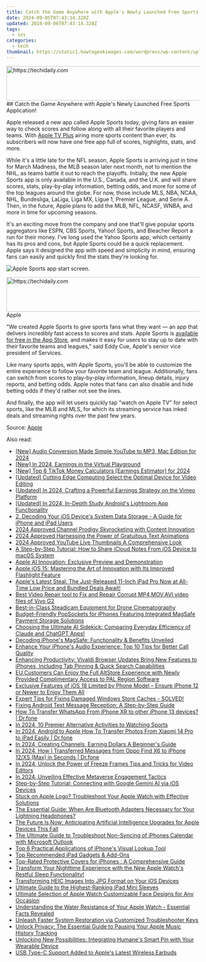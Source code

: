 ```yaml
---
title: Catch the Game Anywhere with Apple's Newly Launched Free Sports Application!
date: 2024-09-05T07:43:14.328Z
updated: 2024-09-06T07:43:14.328Z
tags:
  - ios
categories:
  - tech
thumbnail: https://static1.howtogeekimages.com/wordpress/wp-content/uploads/2024/02/apple-sports.jpg
---
```


<!-- affiliate ads begin -->
<a href="https://aligracehair.sjv.io/c/5597632/1868590/19272" target="_top" id="1868590">
  <img src="//a.impactradius-go.com/display-ad/19272-1868590" border="0" alt="https://techidaily.com" width="728" height="90"/>
</a>
<img height="0" width="0" src="https://aligracehair.sjv.io/i/5597632/1868590/19272" style="position:absolute;visibility:hidden;" border="0" />
<!-- affiliate ads end -->
## Catch the Game Anywhere with Apple's Newly Launched Free Sports Application!

Apple released a new app called Apple Sports today, giving fans an easier way to check scores and follow along with all their favorite players and teams. With [Apple TV Plus](https://extra-tips.techidaily.com/exclusive-lineup-top-10-sources-for-vector-imagery/) airing more sports content than ever, its subscribers will now have one free app full of scores, highlights, stats, and more.

 While it's a little late for the NFL season, Apple Sports is arriving just in time for March Madness, the MLB season later next month, not to mention the NHL, as teams battle it out to reach the playoffs. Initially, the new Apple Sports app is only available in the U.S., Canada, and the U.K. and will share scores, stats, play-by-play information, betting odds, and more for some of the top leagues around the globe. For now, those include MLS, NBA, NCAA, NHL, Bundesliga, LaLiga, Liga MX, Ligue 1, Premier League, and Serie A. Then, in the future, Apple plans to add the MLB, NFL, NCASF, WNBA, and more in time for upcoming seasons.

 It's an exciting move from the company and one that'll give popular sports aggregators like ESPN, CBS Sports, Yahoo! Sports, and Bleacher Report a run for their money. I've long used the Yahoo Sports app, which certainly has its pros and cons, but Apple Sports could be a quick replacement. Apple says it designed the app with speed and simplicity in mind, ensuring fans can easily and quickly find the stats they're looking for.

![Apple Sports app start screen.](https://static1.howtogeekimages.com/wordpress/wp-content/uploads/2024/02/apple-sports-2.jpg) 

<!-- affiliate ads begin -->
<a href="https://electronicx.pxf.io/c/5597632/1166360/14483" target="_top" id="1166360">
  <img src="//a.impactradius-go.com/display-ad/14483-1166360" border="0" alt="https://techidaily.com" width="728" height="90"/>
</a>
<img height="0" width="0" src="https://electronicx.pxf.io/i/5597632/1166360/14483" style="position:absolute;visibility:hidden;" border="0" />
<!-- affiliate ads end -->
Apple

 "We created Apple Sports to give sports fans what they want — an app that delivers incredibly fast access to scores and stats. Apple Sports is [available for free in the App Store](https://apps.apple.com/us/app/apple-sports/id6446788829), and makes it easy for users to stay up to date with their favorite teams and leagues," said Eddy Cue, Apple's senior vice president of Services.

 Like many sports apps, with Apple Sports, you'll be able to customize the entire experience to follow your favorite team and league. Additionally, fans can switch from scores to play-by-play information, lineup details, injury reports, and betting odds. Apple notes that fans can also disable and hide betting odds if they'd rather not see the lines.

 And finally, the app will let users quickly tap "watch on Apple TV" for select sports, like the MLB and MLS, for which its streaming service has inked deals and streaming rights over the past few years.

 Source: [Apple](https://www.apple.com/newsroom/2024/02/introducing-apple-sports-a-new-app-for-sports-fans/)

<ins class="adsbygoogle"
     style="display:block"
     data-ad-format="autorelaxed"
     data-ad-client="ca-pub-7571918770474297"
     data-ad-slot="1223367746"></ins>



<ins class="adsbygoogle"
     style="display:block"
     data-ad-client="ca-pub-7571918770474297"
     data-ad-slot="8358498916"
     data-ad-format="auto"
     data-full-width-responsive="true"></ins>

<span class="atpl-alsoreadstyle">Also read:</span>
<div><ul>
<li><a href="https://facebook-video-footage.techidaily.com/new-audio-conversion-made-simple-youtube-to-mp3-mac-edition-for-2024/"><u>[New] Audio Conversion Made Simple  YouTube to MP3, Mac Edition for 2024</u></a></li>
<li><a href="https://facebook-record-videos.techidaily.com/new-in-2024-earnings-in-the-virtual-playground/"><u>[New] In 2024, Earnings in the Virtual Playground</u></a></li>
<li><a href="https://tiktok-video-recordings.techidaily.com/new-top-6-tiktok-money-calculators-earnings-estimator-for-2024/"><u>[New] Top 6 TikTok Money Calculators [Earnings Estimator] for 2024</u></a></li>
<li><a href="https://youtube-video-recordings.techidaily.com/updated-cutting-edge-computing-select-the-optimal-device-for-video-editing/"><u>[Updated] Cutting Edge Computing  Select the Optimal Device for Video Editing</u></a></li>
<li><a href="https://vimeo-videos.techidaily.com/updated-in-2024-crafting-a-powerful-earnings-strategy-on-the-vimeo-platform/"><u>[Updated] In 2024, Crafting a Powerful Earnings Strategy on the Vimeo Platform</u></a></li>
<li><a href="https://fox-http.techidaily.com/updated-in-2024-in-depth-study-androids-lightroom-app-functionality/"><u>[Updated] In 2024, In-Depth Study  Android's Lightroom App Functionality</u></a></li>
<li><a href="https://os-tips.techidaily.com/2-decoding-your-ios-devices-system-data-storage-a-guide-for-iphone-and-ipad-users/"><u>2. Decoding Your iOS Device's System Data Storage - A Guide for iPhone and iPad Users</u></a></li>
<li><a href="https://youtube-clips.techidaily.com/2024-approved-channel-prodigy-skyrocketing-with-content-innovation/"><u>2024 Approved  Channel Prodigy  Skyrocketing with Content Innovation</u></a></li>
<li><a href="https://fox-boxes.techidaily.com/2024-approved-harnessing-the-power-of-gratuitous-text-animations/"><u>2024 Approved  Harnessing the Power of Gratuitous Text Animations</u></a></li>
<li><a href="https://facebook-video-footage.techidaily.com/2024-approved-youtube-live-thumbnails-a-comprehensive-look/"><u>2024 Approved  YouTube Live Thumbnails  A Comprehensive Look</u></a></li>
<li><a href="https://os-tips.techidaily.com/a-step-by-step-tutorial-how-to-share-icloud-notes-from-ios-device-to-macos-system/"><u>A Step-by-Step Tutorial: How to Share iCloud Notes From iOS Device to macOS System</u></a></li>
<li><a href="https://os-tips.techidaily.com/apple-ai-innovation-exclusive-preview-and-demonstration/"><u>Apple AI Innovation: Exclusive Preview and Demonstration</u></a></li>
<li><a href="https://os-tips.techidaily.com/apple-ios-15-mastering-the-art-of-innovation-with-its-improved-flashlight-feature/"><u>Apple iOS 15: Mastering the Art of Innovation with Its Improved Flashlight Feature</u></a></li>
<li><a href="https://os-tips.techidaily.com/apples-latest-steal-the-just-released-11-inch-ipad-pro-now-at-all-time-low-price-and-bundled-deals-await/"><u>Apple's Latest Steal: The Just-Released 11-Inch iPad Pro Now at All-Time Low Price and Bundled Deals Await!</u></a></li>
<li><a href="https://phone-solutions.techidaily.com/best-video-repair-tool-to-fix-and-repair-corrupt-mp4movavi-video-files-of-vivo-g2-by-stellar-video-repair-mobile-video-repair/"><u>Best Video Repair tool to Fix and Repair Corrupt MP4,MOV,AVI video files of Vivo G2</u></a></li>
<li><a href="https://article-knowledge.techidaily.com/best-in-class-steadicam-equipment-for-drone-cinematography/"><u>Best-in-Class Steadicam Equipment for Drone Cinematography</u></a></li>
<li><a href="https://os-tips.techidaily.com/budget-friendly-popsockets-for-iphones-featuring-integrated-magsafe-payment-storage-solutions/"><u>Budget-Friendly PopSockets for iPhones Featuring Integrated MagSafe Payment Storage Solutions</u></a></li>
<li><a href="https://os-tips.techidaily.com/choosing-the-ultimate-ai-sidekick-comparing-everyday-efficiency-of-claude-and-chatgpt-apps/"><u>Choosing the Ultimate AI Sidekick: Comparing Everyday Efficiency of Claude and ChatGPT Apps!</u></a></li>
<li><a href="https://os-tips.techidaily.com/decoding-iphones-magsafe-functionality-and-benefits-unveiled/"><u>Decoding iPhone's MagSafe: Functionality & Benefits Unveiled</u></a></li>
<li><a href="https://os-tips.techidaily.com/enhance-your-iphones-audio-experience-top-10-tips-for-better-call-quality/"><u>Enhance Your iPhone's Audio Experience: Top 10 Tips for Better Call Quality</u></a></li>
<li><a href="https://os-tips.techidaily.com/enhancing-productivity-vivaldi-browser-updates-bring-new-features-to-iphones-including-tab-pinning-and-quick-search-capabilities/"><u>Enhancing Productivity: Vivaldi Browser Updates Bring New Features to iPhones, Including Tab Pinning & Quick Search Capabilities</u></a></li>
<li><a href="https://os-tips.techidaily.com/eu-customers-can-enjoy-the-full-altstore-experience-with-newly-provided-complimentary-access-to-pal-region-software/"><u>EU Customers Can Enjoy the Full AltStore Experience with Newly Provided Complimentary Access to PAL Region Software</u></a></li>
<li><a href="https://os-tips.techidaily.com/exclusive-features-of-ios-18-limited-by-phone-model-ensure-iphone-12-or-newer-to-enjoy-them-all/"><u>Exclusive Features of iOS 18 Limited by Phone Model – Ensure iPhone 12 or Newer to Enjoy Them All</u></a></li>
<li><a href="https://win-howtos.techidaily.com/expert-tips-for-fixing-damaged-windows-store-caches-solved/"><u>Expert Tips for Fixing Damaged Windows Store Caches - SOLVED!</u></a></li>
<li><a href="https://techtrends.techidaily.com/fixing-android-text-message-reception-a-step-by-step-guide/"><u>Fixing Android Text Message Reception: A Step-by-Step Guide</u></a></li>
<li><a href="https://review-topics.techidaily.com/how-to-transfer-whatsapp-from-iphone-xr-to-other-iphone-13-devices-drfone-by-drfone-transfer-whatsapp-from-ios-transfer-whatsapp-from-ios/"><u>How To Transfer WhatsApp From iPhone XR to other iPhone 13 devices? | Dr.fone</u></a></li>
<li><a href="https://fox-access.techidaily.com/in-2024-10-premier-alternative-activities-to-watching-sports/"><u>In 2024, 10 Premier Alternative Activities to Watching Sports</u></a></li>
<li><a href="https://android-transfer.techidaily.com/in-2024-android-to-apple-how-to-transfer-photos-from-xiaomi-14-pro-to-ipad-easily-drfone-by-drfone-transfer-from-android-transfer-from-android/"><u>In 2024, Android to Apple How To Transfer Photos From Xiaomi 14 Pro to iPad Easily | Dr.fone</u></a></li>
<li><a href="https://youtube-docs.techidaily.com/24-creating-channels-earning-dollars-a-beginners-guide/"><u>In 2024, Creating Channels, Earning Dollars  A Beginner's Guide</u></a></li>
<li><a href="https://android-transfer.techidaily.com/in-2024-how-i-transferred-messages-from-oppo-find-x6-to-iphone-12xs-max-in-seconds-drfone-by-drfone-transfer-from-android-transfer-from-android/"><u>In 2024, How I Transferred Messages from Oppo Find X6 to iPhone 12/XS (Max) in Seconds | Dr.fone</u></a></li>
<li><a href="https://smart-video-editing.techidaily.com/in-2024-unlock-the-power-of-freeze-frames-tips-and-tricks-for-video-editors/"><u>In 2024, Unlock the Power of Freeze Frames Tips and Tricks for Video Editors</u></a></li>
<li><a href="https://some-approaches.techidaily.com/in-2024-unveiling-effective-metaverse-engagement-tactics/"><u>In 2024, Unveiling Effective Metaverse Engagement Tactics</u></a></li>
<li><a href="https://os-tips.techidaily.com/step-by-step-tutorial-connecting-with-google-gemini-ai-via-ios-devices/"><u>Step-by-Step Tutorial: Connecting with Google Gemini AI via iOS Devices</u></a></li>
<li><a href="https://os-tips.techidaily.com/stuck-on-apple-logo-troubleshoot-your-apple-watch-with-effective-solutions/"><u>Stuck on Apple Logo? Troubleshoot Your Apple Watch with Effective Solutions</u></a></li>
<li><a href="https://os-tips.techidaily.com/the-essential-guide-when-are-bluetooth-adapters-necessary-for-your-lightning-headphones/"><u>The Essential Guide: When Are Bluetooth Adapters Necessary for Your Lightning Headphones?</u></a></li>
<li><a href="https://os-tips.techidaily.com/the-future-is-now-anticipating-artificial-intelligence-upgrades-for-apple-devices-this-fall/"><u>The Future Is Now: Anticipating Artificial Intelligence Upgrades for Apple Devices This Fall</u></a></li>
<li><a href="https://os-tips.techidaily.com/the-ultimate-guide-to-troubleshoot-non-syncing-of-iphones-calendar-with-microsoft-outlook/"><u>The Ultimate Guide to Troubleshoot Non-Syncing of iPhones Calendar with Microsoft Outlook</u></a></li>
<li><a href="https://os-tips.techidaily.com/top-6-practical-applications-of-iphones-visual-lookup-tool/"><u>Top 6 Practical Applications of iPhone's Visual Lookup Tool</u></a></li>
<li><a href="https://os-tips.techidaily.com/top-recommended-ipad-gadgets-and-add-ons/"><u>Top Recommended iPad Gadgets & Add-Ons</u></a></li>
<li><a href="https://os-tips.techidaily.com/top-rated-protective-covers-for-iphones-a-comprehensive-guide/"><u>Top-Rated Protective Covers for iPhones : A Comprehensive Guide</u></a></li>
<li><a href="https://os-tips.techidaily.com/transform-your-nighttime-experience-with-the-new-apple-watchs-restful-sleep-functionality/"><u>Transform Your Nighttime Experience with the New Apple Watch's Restful Sleep Functionality!</u></a></li>
<li><a href="https://os-tips.techidaily.com/transforming-heic-images-into-jpg-format-on-your-ios-devices/"><u>Transforming HEIC Images Into JPG Format on Your iOS Devices</u></a></li>
<li><a href="https://os-tips.techidaily.com/ultimate-guide-to-the-highest-ranking-ipad-mini-sleeves/"><u>Ultimate Guide to the Highest-Ranking iPad Mini Sleeves</u></a></li>
<li><a href="https://os-tips.techidaily.com/ultimate-selection-of-apple-watch-customizable-face-designs-for-any-occasion/"><u>Ultimate Selection of Apple Watch Customizable Face Designs for Any Occasion</u></a></li>
<li><a href="https://os-tips.techidaily.com/understanding-the-water-resistance-of-your-apple-watch-essential-facts-revealed/"><u>Understanding the Water Resistance of Your Apple Watch - Essential Facts Revealed</u></a></li>
<li><a href="https://windows11.techidaily.com/unleash-faster-system-restoration-via-customized-troubleshooter-keys/"><u>Unleash Faster System Restoration via Customized Troubleshooter Keys</u></a></li>
<li><a href="https://os-tips.techidaily.com/unlock-privacy-the-essential-guide-to-pausing-your-apple-music-history-tracking/"><u>Unlock Privacy: The Essential Guide to Pausing Your Apple Music History Tracking</u></a></li>
<li><a href="https://os-tips.techidaily.com/unlocking-new-possibilities-integrating-humanes-smart-pin-with-your-wearable-device/"><u>Unlocking New Possibilities: Integrating Humane's Smart Pin with Your Wearable Device</u></a></li>
<li><a href="https://os-tips.techidaily.com/usb-type-c-support-added-to-apples-latest-wireless-earbuds/"><u>USB Type-C Support Added to Apple's Latest Wireless Earbuds</u></a></li>
</ul></div>

